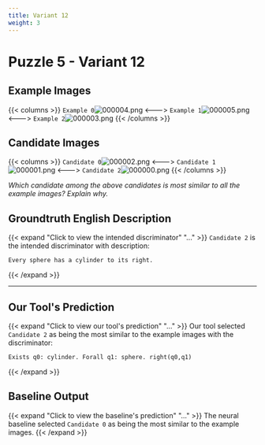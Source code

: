 ```yaml
---
title: Variant 12
weight: 3
---
```


# Puzzle 5 - Variant 12

## Example Images
{{< columns >}}
`Example 0`![000004.png](/clevr-variants/shield/fovariant-12/render/images/CLEVR_val_000004.png)
<--->
`Example 1`![000005.png](/clevr-variants/shield/fovariant-12/render/images/CLEVR_val_000005.png)
<--->
`Example 2`![000003.png](/clevr-variants/shield/fovariant-12/render/images/CLEVR_val_000003.png)
{{< /columns >}}

## Candidate Images
{{< columns >}}
`Candidate 0`![000002.png](/clevr-variants/shield/fovariant-12/render/images/CLEVR_val_000002.png)
<--->
`Candidate 1`![000001.png](/clevr-variants/shield/fovariant-12/render/images/CLEVR_val_000001.png)
<--->
`Candidate 2`![000000.png](/clevr-variants/shield/fovariant-12/render/images/CLEVR_val_000000.png)
{{< /columns >}}

*Which candidate among the above candidates is most similar to all the example images? Explain why.*

## Groundtruth English Description

{{< expand "Click to view the intended discriminator" "..." >}}
`Candidate 2` is the intended discriminator with description:
```plaintext 
Every sphere has a cylinder to its right.
```
{{< /expand >}}

---



## Our Tool's Prediction

{{< expand "Click to view our tool's prediction" "..." >}}
Our tool selected `Candidate 2` as being the most similar to the example images with the discriminator:
```plaintext
Exists q0: cylinder. Forall q1: sphere. right(q0,q1)
```
{{< /expand >}}



## Baseline Output

{{< expand "Click to view the baseline's prediction" "..." >}}
The neural baseline selected `Candidate 0` as being the most similar to the example images.
{{< /expand >}}

